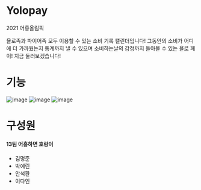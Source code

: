 # Yolopay
2021 어흥올림픽

욜로족과 파이어족 모두 이용할 수 있는 소비 기록 캘린더입니다!
그동안의 소비가 어디에 더 가까웠는지 통계까지 낼 수 있으며 소비하는날의 감정까지 돌아볼 수 있는 욜로 페이! 지금 둘러보겠습니다!

# 기능
![image](https://user-images.githubusercontent.com/65268003/134765893-a5094257-fe49-4642-b26c-24fc19fce227.png)
![image](https://user-images.githubusercontent.com/65268003/134765904-58f2ccce-dee7-4d49-ad69-e9f1eeeadb4d.png)
![image](https://user-images.githubusercontent.com/65268003/134765910-c7ee1222-3940-4c11-9674-af60da815cf0.png)

# 구성원
#### 13팀 어흥하면 호랑이
* 김명준
* 박예린
* 안석환
* 이다인
